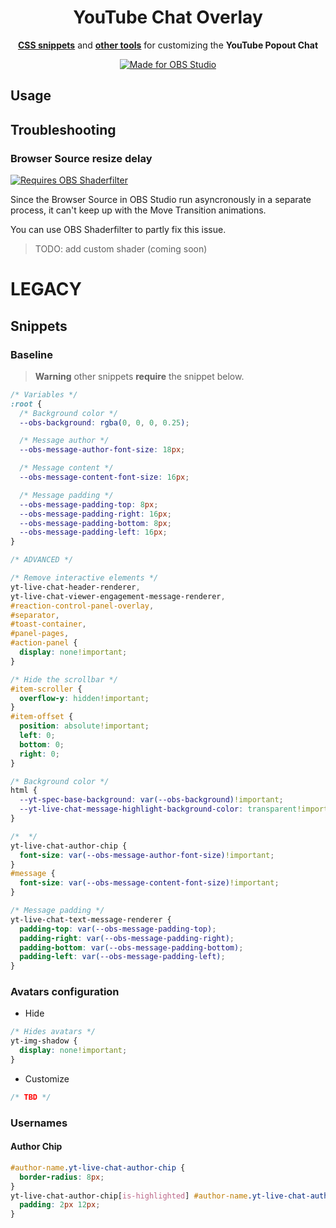 <div align="center">
  <h1>YouTube Chat Overlay</h1>
  <p>
    <a href="#usage"><b>CSS snippets</b></a> and <a href="#other"><b>other tools</b></a> for customizing the <b>YouTube Popout Chat</b>
  </p>
  <a href="https://obsproject.com/">
    <img alt="Made for OBS Studio" src="https://img.shields.io/badge/MADE_FOR-OBS_Studio-black?style=for-the-badge&logo=obs-studio">
  </a>
</div>




## Usage
## Troubleshooting
### Browser Source resize delay
[![Requires OBS Shaderfilter](https://img.shields.io/badge/Requires-OBS_Shaderfilter-white?logo=obs-studio)](https://github.com/exeldro/obs-shaderfilter/ "exeldro/obs-shaderfilter")

Since the Browser Source in OBS Studio run asyncronously in a separate process, it can't keep up with the Move Transition animations.

You can use OBS Shaderfilter to partly fix this issue.
> TODO: add custom shader (coming soon)


# LEGACY



## Snippets
### Baseline

> **Warning** other snippets **require** the snippet below.

```css
/* Variables */
:root {
  /* Background color */
  --obs-background: rgba(0, 0, 0, 0.25);

  /* Message author */
  --obs-message-author-font-size: 18px;

  /* Message content */
  --obs-message-content-font-size: 16px;

  /* Message padding */
  --obs-message-padding-top: 8px;
  --obs-message-padding-right: 16px;
  --obs-message-padding-bottom: 8px;
  --obs-message-padding-left: 16px;
}

/* ADVANCED */

/* Remove interactive elements */
yt-live-chat-header-renderer,
yt-live-chat-viewer-engagement-message-renderer,
#reaction-control-panel-overlay,
#separator,
#toast-container,
#panel-pages,
#action-panel {
  display: none!important;
}

/* Hide the scrollbar */
#item-scroller {
  overflow-y: hidden!important;
}
#item-offset {
  position: absolute!important;
  left: 0;
  bottom: 0;
  right: 0;
}

/* Background color */
html {
  --yt-spec-base-background: var(--obs-background)!important;
  --yt-live-chat-message-highlight-background-color: transparent!important;
}

/*  */
yt-live-chat-author-chip {
  font-size: var(--obs-message-author-font-size)!important;
}
#message {
  font-size: var(--obs-message-content-font-size)!important;
}

/* Message padding */
yt-live-chat-text-message-renderer {
  padding-top: var(--obs-message-padding-top);
  padding-right: var(--obs-message-padding-right);
  padding-bottom: var(--obs-message-padding-bottom);
  padding-left: var(--obs-message-padding-left);
}
```

### Avatars configuration
- Hide
```css
/* Hides avatars */
yt-img-shadow {
  display: none!important;
}
```
- Customize
```css
/* TBD */
```

### Usernames
#### Author Chip
```css
#author-name.yt-live-chat-author-chip {
  border-radius: 8px;
}
yt-live-chat-author-chip[is-highlighted] #author-name.yt-live-chat-author-chip {
  padding: 2px 12px;
}
```
